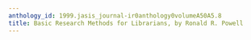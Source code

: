 ```yaml
---
anthology_id: 1999.jasis_journal-ir0anthology0volumeA50A5.8
title: Basic Research Methods for Librarians, by Ronald R. Powell
---
```

